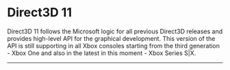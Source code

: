 # Direct3D 11

Direct3D 11 follows the Microsoft logic for all previous Direct3D releases and provides high-level API for the graphical development. This version of the API is still supporting in all Xbox consoles starting from the third generation - Xbox One and also in the latest in this moment - Xbox Series S|X.

---
